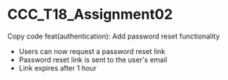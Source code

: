 # CCC_T18_Assignment02


Copy code
feat(authentication): Add password reset functionality

- Users can now request a password reset link
- Password reset link is sent to the user's email
- Link expires after 1 hour
